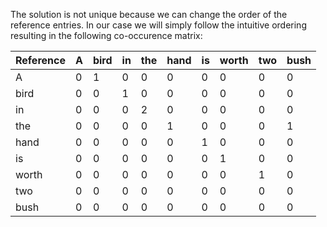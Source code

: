 The solution is not unique because we can change the order of the reference entries. In our case we will simply follow the intuitive ordering resulting in the following co-occurence matrix:

| Reference | A   | bird | in  | the | hand | is  | worth | two | bush | 
|       --- | --- | ---  | --- | --- | ---- | --- | ---   | --- | ---  |
| A         | 0   | 1    |   0 |   0 |    0 |   0 |     0 |   0 |    0 |
| bird      | 0   | 0    |   1 |   0 |    0 |   0 |     0 |   0 |    0 |
| in        | 0   | 0    |   0 |   2 |    0 |   0 |     0 |   0 |    0 |
| the       | 0   | 0    |   0 |   0 |    1 |   0 |     0 |   0 |    1 |
| hand      | 0   | 0    |   0 |   0 |    0 |   1 |     0 |   0 |    0 |
| is        | 0   | 0    |   0 |   0 |    0 |   0 |     1 |   0 |    0 |
| worth     | 0   | 0    |   0 |   0 |    0 |   0 |     0 |   1 |    0 |
| two       | 0   | 0    |   0 |   0 |    0 |   0 |     0 |   0 |    0 |
| bush      | 0   | 0    |   0 |   0 |    0 |   0 |     0 |   0 |    0 |